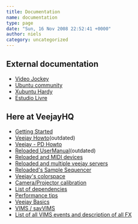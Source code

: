 ```yaml
---
title: Documentation
name: documentation
type: page
date: "Sun, 16 Nov 2008 22:52:41 +0000"
author: niels
category: uncategorized
---
```

## External documentation

* [Video Jockey][0]
* [Ubuntu community][1]
* [Xubuntu Hardy][2]
* [Estudio Livre][3]

## Here at VeejayHQ

* [Getting Started][4]
* [Veejay Howto][5](outdated)
* [Veejay - PD Howto][6]
* [Reloaded UserManual][7](outdated)
* [Reloaded and MIDI devices][8]
* [Reloaded and multiple veejay servers][9]
* [Reloaded's Sample Sequencer][10]
* [Veejay's colorspace][11]
* [Camera/Projector calibration][12]
* [List of dependencies][13]
* [Performance tips][14]
* [Veejay Basics][15]
* [VIMS / sayVIMS][16]
* [List of all VIMS events and description of all FX][17]

[0]: http://www.linux-magazine.com/w3/issue/82/Video_Jockey.pdf
[1]: https://help.ubuntu.com/community/Veejay
[2]: http://divilinux.netsons.org/index.php/archives/807
[3]: http://www.estudiolivre.org/tiki-index.php?page=VeeJay&bl
[4]: http://www.veejayhq.net/docs/getting-started/
[5]: http://veejay.sourceforge.net/veejay-HOWTO.html
[6]: http://cola.looze.net/vimspd/sendvims-howto.html
[7]: http://veejay.sourceforge.net/gveejayreloaded.pdf
[8]: http://www.veejayhq.net/docs/midi/
[9]: http://www.veejayhq.net/docs/multitracker/
[10]: http://www.veejayhq.net/docs/sample-sequencer/
[11]: http://www.veejayhq.net/docs/colorspaces/
[12]: http://www.veejayhq.net/2008/11/projectorcamera-calibration-augmented-reality/
[13]: http://www.veejayhq.net/docs/dependencies/
[14]: http://www.veejayhq.net/docs/performance-tips/
[15]: http://www.veejayhq.net/docs/veejay-basics/
[16]: http://www.veejayhq.net/docs/veejay-advanced/
[17]: http://www.veejayhq.net/docs/vims-list/